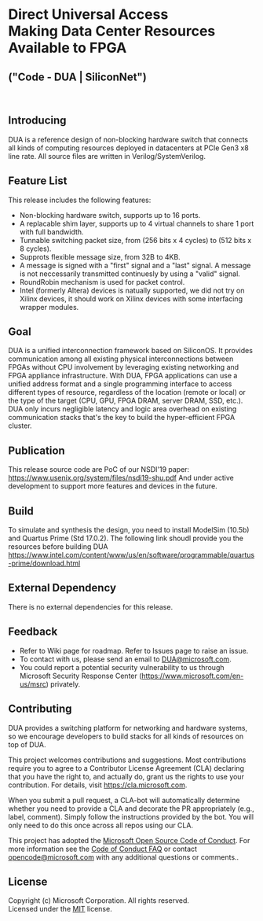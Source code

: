 Direct Universal Access<br/>
Making Data Center Resources Available to FPGA
=
("Code - DUA | SiliconNet")
-
<br/>

## Introducing ##

DUA is a reference design of non-blocking hardware switch that connects all kinds of computing resources deployed in datacenters at PCIe Gen3 x8 line rate. All source files are written in Verilog/SystemVerilog.

## Feature List ##

This release includes the following features:
* Non-blocking hardware switch, supports up to 16 ports.
* A replacable shim layer, supports up to 4 virtual channels to share 1 port with full bandwidth.
* Tunnable switching packet size, from (256 bits x 4 cycles) to (512 bits x 8 cycles).
* Supprots flexible message size, from 32B to 4KB.
* A message is signed with a "first" signal and a "last" signal. A message is not neccessarily transmitted continuesly by using a "valid" signal.
* RoundRobin mechanism is used for packet control.
* Intel (formerly Altera) devices is natually supported, we did not try on Xilinx devices, it should work on Xilinx devices with some interfacing wrapper modules.

## Goal ##

DUA is a unified interconnection framework based on SiliconOS. It provides communication among all existing physical interconnections between FPGAs without CPU involvement by leveraging existing networking and FPGA appliance infrastructure. With DUA, FPGA applications can use a unified address format and a single programming interface to access different types of resource, regardless of the location (remote or local) or the type of the target (CPU, GPU, FPGA DRAM, server DRAM, SSD, etc.). DUA only incurs negligible latency and logic area overhead on existing communication stacks that's the key to build the hyper-efficient FPGA cluster.

## Publication ##

This release source code are PoC of our NSDI'19 paper:
https://www.usenix.org/system/files/nsdi19-shu.pdf
And under active development to support more features and devices in the future.

## Build ##

To simulate and synthesis the design, you need to install ModelSim (10.5b) and Quartus Prime (Std 17.0.2).
The following link shoudl provide you the resources before building DUA
https://www.intel.com/content/www/us/en/software/programmable/quartus-prime/download.html

## External Dependency ##

There is no external dependencies for this release.

## Feedback ##

* Refer to Wiki page for roadmap. Refer to Issues page to raise an issue.<br/>
* To contact with us, please send an email to DUA@microsoft.com.<br/>
* You could report a potential security vulnerability to us through Microsoft Security Response Center (https://www.microsoft.com/en-us/msrc) privately.

## Contributing ##

DUA provides a switching platform for networking and hardware systems, so we encourage developers to build stacks for all kinds of resources on top of DUA.

This project welcomes contributions and suggestions.  Most contributions require you to agree to a
Contributor License Agreement (CLA) declaring that you have the right to, and actually do, grant us
the rights to use your contribution. For details, visit https://cla.microsoft.com.

When you submit a pull request, a CLA-bot will automatically determine whether you need to provide
a CLA and decorate the PR appropriately (e.g., label, comment). Simply follow the instructions
provided by the bot. You will only need to do this once across all repos using our CLA.

This project has adopted the [Microsoft Open Source Code of Conduct](https://opensource.microsoft.com/codeofconduct/).
For more information see the [Code of Conduct FAQ](https://opensource.microsoft.com/codeofconduct/faq/) or
contact [opencode@microsoft.com](mailto:opencode@microsoft.com) with any additional questions or comments..

## License ##

Copyright (c) Microsoft Corporation. All rights reserved.<br/>
Licensed under the [MIT](LICENSE.txt) license.
